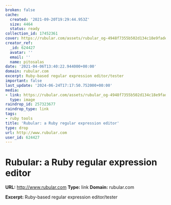 ```yaml
---
broken: false
cache:
  created: '2021-09-20T19:29:44.953Z'
  size: 4464
  status: ready
collection_id: 17452361
cover: https://rubular.com/assets/rubular_og-4948f7355b502d134c18e9fade5bc2e39c3a343ae818f2f5bdf922d8dc9bd919.png
creator_ref:
  _id: 624427
  avatar: ''
  email: ''
  name: pitosalas
date: '2021-04-06T13:40:22.944000+00:00'
domain: rubular.com
excerpt: Ruby-based regular expression editor/tester
important: false
last_update: '2024-06-24T17:17:50.752000+00:00'
media:
- link: https://rubular.com/assets/rubular_og-4948f7355b502d134c18e9fade5bc2e39c3a343ae818f2f5bdf922d8dc9bd919.png
  type: image
raindrop_id: 257323677
raindrop_type: link
tags:
- ruby tools
title: 'Rubular: a Ruby regular expression editor'
type: drop
url: http://www.rubular.com
user_id: 624427
---
```


# Rubular: a Ruby regular expression editor

**URL:** http://www.rubular.com
**Type:** link
**Domain:** rubular.com

**Excerpt:** Ruby-based regular expression editor/tester
